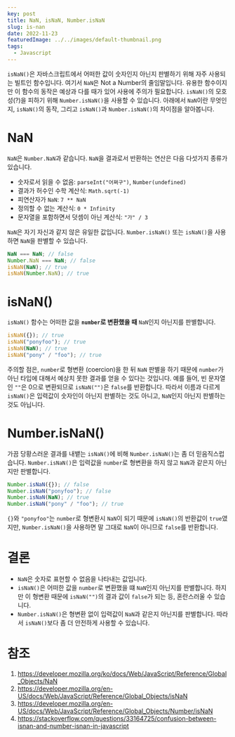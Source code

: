 ```yaml
---
key: post
title: NaN, isNaN, Number.isNaN
slug: is-nan
date: 2022-11-23
featuredImage: ../../images/default-thumbnail.png
tags:
  - Javascript
---
```


`isNaN()`은 자바스크립트에서 어떠한 값이 숫자인지 아닌지 판별하기 위해 자주 사용되는 빌트인 함수입니다. 여기서 `NaN`은 Not a Number의 줄임말입니다. 유용한 함수이지만 이 함수의 동작은 예상과 다를 때가 있어 사용에 주의가 필요합니다. `isNaN()`의 모호성(?)을 피하기 위해 `Number.isNaN()`을 사용할 수 있습니다. 아래에서 `NaN`이란 무엇인지, `isNaN()`의 동작, 그리고 `isNaN()`과 `Number.isNaN()`의 차이점을 알아봅니다.

# NaN

`NaN`은 `Number.NaN`과 같습니다. `NaN`을 결과로서 반환하는 연산은 다음 다섯가지 종류가 있습니다.

- 숫자로서 읽을 수 없음: `parseInt("어쩌구")`, `Number(undefined)`
- 결과가 허수인 수학 계산식: `Math.sqrt(-1)`
- 피연산자가 `NaN`: `7 ** NaN`
- 정의할 수 없는 계산식: `0 * Infinity`
- 문자열을 포함하면서 덧셈이 아닌 계산식: `"가" / 3`

`NaN`은 자기 자신과 같지 않은 유일한 값입니다. `Number.isNaN()` 또는 `isNaN()`을 사용하면 `NaN`을 판별할 수 있습니다.

```js
NaN === NaN; // false
Number.NaN === NaN; // false
isNaN(NaN); // true
isNaN(Number.NaN); // true
```

# isNaN()

`isNaN()` 함수는 어떠한 값을 **`number`로 변환했을 때** `NaN`인지 아닌지를 판별합니다.

```js
isNaN({}); // true
isNaN("ponyfoo"); // true
isNaN(NaN); // true
isNaN("pony" / "foo"); // true
```

주의할 점은, `number`로 형변환 (coercion)을 한 뒤 `NaN` 판별을 하기 때문에 `number`가 아닌 타입에 대해서 예상치 못한 결과를 얻을 수 있다는 것입니다. 예를 들어, 빈 문자열인 `""`은 0으로 변환되므로 `isNaN("")`은 `false`를 반환합니다. 따라서 이름과 다르게 `isNaN()`은 입력값이 숫자인이 아닌지 판별하는 것도 아니고, `NaN`인지 아닌지 판별하는 것도 아닙니다.

# Number.isNaN()

가끔 당황스러운 결과를 내뱉는 `isNaN()`에 비해 `Number.isNaN()`는 좀 더 믿음직스럽습니다. `Number.isNaN()`은 입력값을 `number`로 형변환을 하지 않고 `NaN`과 같은지 아닌지만 판별합니다.

```js
Number.isNaN({}); // false
Number.isNaN("ponyfoo"); // false
Number.isNaN(NaN); // true
Number.isNaN("pony" / "foo"); // true
```

`{}`와 `"ponyfoo"`는 `number`로 형변환시 `NaN`이 되기 때문에 `isNaN()`의 반환값이 `true`였지만, `Number.isNaN()`을 사용하면 말 그대로 `NaN`이 아니므로 `false`를 반환합니다.

# 결론

- `NaN`은 숫자로 표현할 수 없음을 나타내는 값입니다.
- `isNaN()`은 어떠한 값을 `number`로 변환했을 떄 `NaN`인지 아닌지를 판별합니다. 하지만 이 형변환 때문에 `isNaN("")`의 결과 값이 `false`가 되는 등, 혼란스러울 수 있습니다.
- `Number.isNaN()`은 형변환 없이 입력값이 `NaN`과 같은지 아닌지를 판별합니다. 따라서 `isNaN()`보다 좀 더 안전하게 사용할 수 있습니다.

# 참조

1. https://developer.mozilla.org/ko/docs/Web/JavaScript/Reference/Global_Objects/NaN
1. https://developer.mozilla.org/en-US/docs/Web/JavaScript/Reference/Global_Objects/isNaN
1. https://developer.mozilla.org/en-US/docs/Web/JavaScript/Reference/Global_Objects/Number/isNaN
1. https://stackoverflow.com/questions/33164725/confusion-between-isnan-and-number-isnan-in-javascript
